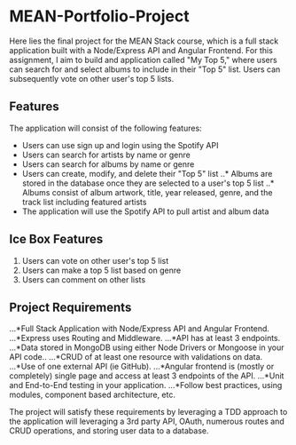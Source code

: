 # MEAN-Portfolio-Project
Here lies the final project for the MEAN Stack course, which is a full stack application built with a Node/Express API and Angular Frontend. For this assignment, I aim to build and application called "My Top 5," where users can search for and select albums to include in their "Top 5" list. Users can subsequently vote on other user's top 5 lists.

## Features
The application will consist of the following features: 

* Users can use sign up and login using the Spotify API
* Users can search for artists by name or genre
* Users can search for albums by name or genre
* Users can create, modify, and delete their "Top 5" list
..* Albums are stored in the database once they are selected to a user's top 5 list
..* Albums consist of album artwork, title, year released, genre, and the track list including featured artists
* The application will use the Spotify API to pull artist and album data

## Ice Box Features
1. Users can vote on other user's top 5 list
2. Users can make a top 5 list based on genre
3. Users can comment on other lists

## Project Requirements
...*Full Stack Application with Node/Express API and Angular Frontend.
...*Express uses Routing and Middleware.
...*API has at least 3 endpoints.
...*Data stored in MongoDB using either Node Drivers or Mongoose in your API code..
...*CRUD of at least one resource with validations on data.
...*Use of one external API  (ie GitHub).
...*Angular frontend is (mostly or completely) single page and access at least 3 endpoints of the API.
...*Unit and End-to-End testing in your application.
...*Follow best practices, using modules, component based architecture, etc.

The project will satisfy these requirements by leveraging a TDD approach to the application will leveraging a 3rd party API, OAuth, numerous routes and CRUD operations, and storing user data to a database. 
